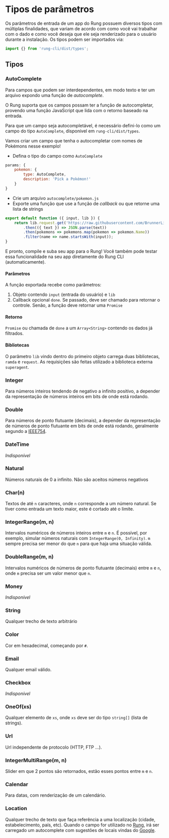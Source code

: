 # Tipos de parâmetros

Os parâmetros de entrada de um app do Rung possuem diversos tipos com
múltiplas finalidades, que variam de acordo com como você vai trabalhar com
o dado e como você deseja que ele seja renderizado para o usuário durante
a instalação. Os tipos podem ser importados via:

``` js
import {} from 'rung-cli/dist/types';
```
## Tipos


### AutoComplete

Para campos que podem ser interdependentes, em modo texto e ter um arquivo expondo uma função de *autocomplete*.

O Rung suporta que os campos possam ter a função de autocompletar, provendo
uma função JavaScript que lida com o retorno baseado na entrada.

Para que um campo seja autocompletável, é necessário defini-lo como um campo
do tipo ``AutoComplete``, disponível em ``rung-cli/dist/types``.

Vamos criar um campo que tenha o autocompletar com nomes de Pokémons nesse
exemplo!

- Defina o tipo do campo como ``AutoComplete``

``` js
params: {
    pokemon: {
        type: AutoComplete,
        description: 'Pick a Pokémon!'
    }
}
```

- Crie um arquivo ``autocomplete/pokemon.js``
- Exporte uma função que use a função de *callback* ou que retorne uma lista de strings

``` js
export default function ({ input, lib }) {
    return lib.request.get('https://raw.githubusercontent.com/BrunnerLivio/PokemonDataGraber/master/output.json')
        .then(({ text }) => JSON.parse(text))
        .then(pokemons => pokemons.map(pokemon => pokemon.Name))
        .filter(name => name.startsWith(input));
}
```
E pronto, compile e suba seu app para o Rung! Você também pode testar essa funcionalidade
na seu app diretamente do Rung CLI (automaticamente).

#### Parâmetros

A função exportada recebe como parâmetros:

1. Objeto contendo ``input`` (entrada do usuário) e ``lib``
2. Callback opcional ``done``. Se passado, deve ser chamado para retornar o controle. Senão, a função deve retornar uma ``Promise``

#### Retorno

``Promise`` ou chamada de ``done`` a um ``Array<String>`` contendo os dados já filtrados.

#### Bibliotecas

O parâmetro ``lib`` vindo dentro do primeiro objeto carrega duas bibliotecas, ``ramda`` e ``request``.
As requisições são feitas utilizado a biblioteca externa ``superagent``.


### Integer

Para números inteiros tendendo de negativo a infinito positivo, a depender da
representação de números inteiros em bits de onde está rodando.

### Double

Para números de ponto flutuante (decimais), a depender da representação de
números de ponto flutuante em bits de onde está rodando, geralmente segundo
a [IEEE754](https://en.wikipedia.org/wiki/IEEE_floating_point).

### DateTime

*Indisponível*

### Natural

Números naturais de 0 a infinito. Não são aceitos números negativos

### Char(n)

Textos de até ``n`` caracteres, onde ``n`` corresponde a um número natural.
Se tiver como entrada um texto maior, este é cortado até o limite.

### IntegerRange(m, n)

Intervalos numéricos de números inteiros entre ``m`` e ``n``. É possível, por
exemplo, simular números naturais com ``IntegerRange(0, Infinity)``. ``m``
sempre precisa ser menor do que ``n`` para que haja uma situação válida.

### DoubleRange(m, n)

Intervalos numéricos de números de ponto flutuante (decimais) entre ``m`` e
``n``, onde ``m`` precisa ser um valor menor que ``n``.

### Money

*Indisponível*

### String

Qualquer trecho de texto arbitrário

### Color

Cor em hexadecimal, começando por `#`.

### Email

Qualquer email válido.

### Checkbox

*Indisponível*

### OneOf(xs)

Qualquer elemento de ``xs``, onde ``xs`` deve ser do tipo ``string[]`` (lista
de strings).

### Url

Url independente de protocolo (HTTP, FTP ...).

### IntegerMultiRange(m, n)

Slider em que 2 pontos são retornados, estão esses pontos entre ``m`` e ``n``.

### Calendar

Para datas, com renderização de um calendário.

### Location

Qualquer trecho de texto que faça referência a uma localização (cidade, estabelecimento, país, etc). Quando o campo for utilizado no [Rung](https://app.rung.com.br), irá ser carregado um autocomplete com sugestões de locais vindas do [Google](https://developers.google.com/maps/documentation/javascript/examples/places-autocomplete-addressform).
